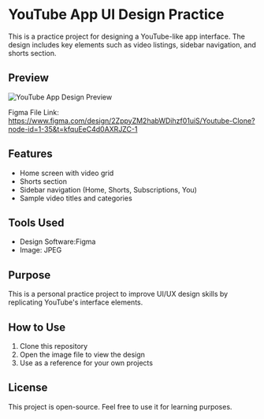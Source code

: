 # YouTube App UI Design Practice

This is a practice project for designing a YouTube-like app interface. The design includes key elements such as video listings, sidebar navigation, and shorts section.

## Preview
![YouTube App Design Preview](https://www.figma.com/design/2ZppyZM2habWDihzf01uiS/Youtube-Clone?node-id=1-35&t=kfquEeC4d0AXRJZC-1)

Figma File Link: https://www.figma.com/design/2ZppyZM2habWDihzf01uiS/Youtube-Clone?node-id=1-35&t=kfquEeC4d0AXRJZC-1

## Features
- Home screen with video grid
- Shorts section
- Sidebar navigation (Home, Shorts, Subscriptions, You)
- Sample video titles and categories

## Tools Used
- Design Software:Figma
- Image: JPEG

## Purpose
This is a personal practice project to improve UI/UX design skills by replicating YouTube's interface elements.

## How to Use
1. Clone this repository
2. Open the image file to view the design
3. Use as a reference for your own projects

## License
This project is open-source. Feel free to use it for learning purposes.
